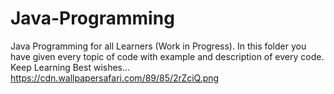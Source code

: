 # Java-Programming
Java Programming for all Learners (Work in Progress). In this folder you have given every topic of code with example and description of every code. Keep Learning Best wishes...
https://cdn.wallpapersafari.com/89/85/2rZciQ.png
